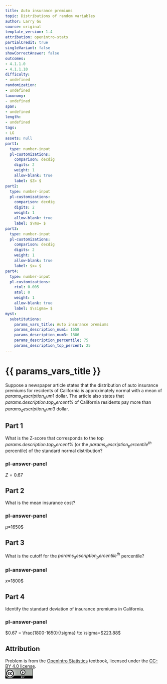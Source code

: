 ```yaml
---
title: Auto insurance premiums
topic: Distributions of random variables
author: Larry Gu
source: original
template_version: 1.4
attribution: openintro-stats
partialCredit: true
singleVariant: false
showCorrectAnswer: false
outcomes:
- 4.1.1.0
- 4.1.1.10
difficulty:
- undefined
randomization:
- undefined
taxonomy:
- undefined
span:
- undefined
length:
- undefined
tags:
- LG
assets: null
part1:
  type: number-input
  pl-customizations:
    comparison: decdig
    digits: 2
    weight: 1
    allow-blank: true
    label: $Z= $
part2:
  type: number-input
  pl-customizations:
    comparison: decdig
    digits: 2
    weight: 1
    allow-blank: true
    label: $\mu= $
part3:
  type: number-input
  pl-customizations:
    comparison: decdig
    digits: 2
    weight: 1
    allow-blank: true
    label: $x= $
part4:
  type: number-input
  pl-customizations:
    rtol: 0.005
    atol: 0
    weight: 1
    allow-blank: true
    label: $\sigma= $
myst:
  substitutions:
    params_vars_title: Auto insurance premiums
    params_description_num1: 1658
    params_description_num3: 1886
    params_description_percentile: 75
    params_description_top_percent: 25
---
```

# {{ params_vars_title }}
Suppose a newspaper article states that the distribution of auto insurance premiums for residents of California is approximately normal with a mean of ${{ params_description_num1 }}$ dollar. The article also states that ${{params.description.top_percent}}$% of California residents pay more than ${{ params_description_num3 }}$ dollar.

## Part 1

What is the Z-score that corresponds to the top ${{params.description.top_percent}}$% (or the ${{params_description_percentile}}^{th}$ percentile) of the standard normal distribution?

### pl-answer-panel

$Z=0.67$

## Part 2

What is the mean insurance cost?

### pl-answer-panel

$\mu=$1650$

## Part 3

What is the cutoff for the ${{params_description_percentile}}^{th}$ percentile?

### pl-answer-panel

$x=$1800$

## Part 4

Identify the standard deviation of insurance premiums in California.

### pl-answer-panel

$0.67 = \frac{1800-1650}{\sigma} \to \sigma=$223.88$

## Attribution

Problem is from the [OpenIntro Statistics](https://openintro.org/book/os/) textbook, licensed under the [CC-BY 4.0 license](https://creativecommons.org/licenses/by/4.0/).<br>![Image representing the Creative Commons 4.0 BY license.](https://raw.githubusercontent.com/firasm/bits/master/by.png)